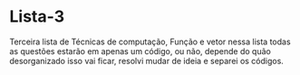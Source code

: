 # Lista-3
Terceira lista de Técnicas de computação, Função e vetor
nessa lista todas as questões estarão em apenas um código, ou não, depende do quão desorganizado isso vai ficar, resolvi mudar de ideia e separei os códigos.
